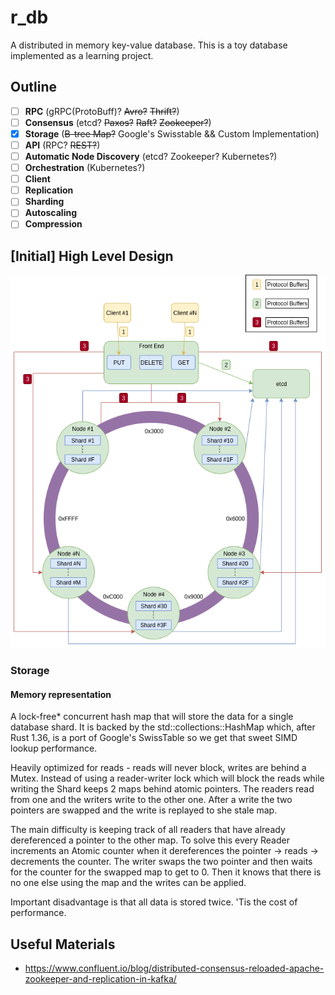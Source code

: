 # r_db  
A distributed in memory key-value database. This is a toy database implemented as a learning project.

## Outline

 - [ ] **RPC** (gRPC(ProtoBuff)? ~~Avro?~~ ~~Thrift?~~)
 - [ ] **Consensus** (etcd? ~~Paxos?~~ ~~Raft?~~ ~~Zookeeper?~~)
 - [X] **Storage** (~~B-tree Map?~~ Google's Swisstable && Custom Implementation)
 - [ ] **API** (RPC? ~~REST?~~)
 - [ ] **Automatic Node Discovery** (etcd? Zookeeper? Kubernetes?)
 - [ ] **Orchestration** (Kubernetes?)
 - [ ] **Client**
 - [ ] **Replication**
 - [ ] **Sharding**
 - [ ] **Autoscaling**
 - [ ] **Compression**

## [Initial] High Level Design
![Design](r_db-high-level-design.png)

### Storage
#### Memory representation
A lock-free* concurrent hash map that will store the data for a single database shard. It is backed by the std::collections::HashMap which, after Rust 1.36, is a port of Google's SwissTable so we get that sweet SIMD lookup performance.

Heavily optimized for reads - reads will never block, writes are behind a Mutex. 
Instead of using a reader-writer lock which will block the reads while writing the Shard keeps
2 maps behind atomic pointers. The readers read from one and the writers write to the other one.
After a write the two pointers are swapped and the write is replayed to she stale map.

The main difficulty is keeping track of all readers that have already dereferenced a pointer to the other map.
To solve this every Reader increments an Atomic counter when it dereferences the pointer -> reads -> decrements the counter.
The writer swaps the two pointer and then waits for the counter for the swapped map to get to 0.
Then it knows that there is no one else using the map and the writes can be applied.

Important disadvantage is that all data is stored twice. 'Tis the cost of performance.



## Useful Materials
* https://www.confluent.io/blog/distributed-consensus-reloaded-apache-zookeeper-and-replication-in-kafka/

